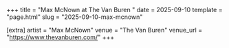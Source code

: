 +++
title = "Max McNown at The Van Buren "
date = 2025-09-10
template = "page.html"
slug = "2025-09-10-max-mcnown"

[extra]
artist = "Max McNown"
venue = "The Van Buren"
venue_url = "https://www.thevanburen.com/"
+++
